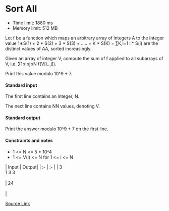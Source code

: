 # Sort All
* Time limit: 1880 ms
* Memory limit: 512 MB

Let f be a function which maps an arbitrary array of integers A to the integer value 1∗S(​1) + 2 * S(2) + 3 * S(3) + ..... + K * S(K) = ∑K,i=1 i * S(i)​​ are the distinct values of AA, sorted increasingly. 

Given an array of integer V, compute the sum of f applied to all subarrays of V, i.e. ∑​1≤i≤j≤N​​ f(V[i…j]). 

Print this value modulo 10^9 + 7.


#### Standard input
The first line contains an integer, N.

The next line contains NN values, denoting V.


#### Standard output
Print the answer modulo 10^9 + 7 on the first line.

#### Constraints and notes
* 1 <= N <= 5 * 10^4
* 1 <= V(i) <= N for 1 <= i <= N 

​| Input | Output|
| :- | :- |
| 3<br/>1 3 3 <br/><br/> | 24 <br/><br/> |



[Source Link](https://csacademy.com/contest/archive/task/sortall/statement/)
